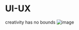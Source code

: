 # UI-UX
creativity has no bounds
![image](https://github.com/Maniprabha06/UI-UX/assets/108254371/c1313125-c717-44a0-a8f2-b9351bfdc8b1)
